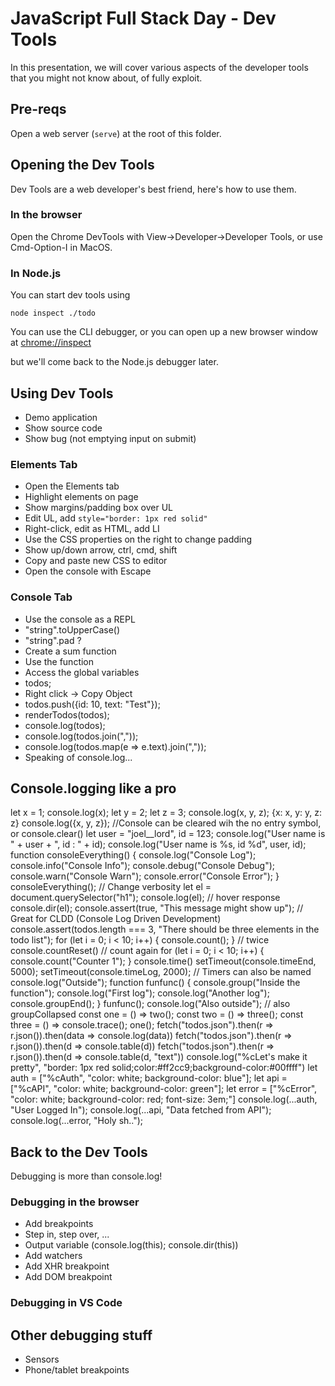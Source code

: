 # JavaScript Full Stack Day - Dev Tools
In this presentation, we will cover various aspects of the developer tools that you might not know about, of fully exploit.

## Pre-reqs
Open a web server (`serve`) at the root of this folder.

## Opening the Dev Tools
Dev Tools are a web developer's best friend, here's how to use them.

### In the browser
Open the Chrome DevTools with View->Developer->Developer Tools, or use Cmd-Option-I in MacOS.

### In Node.js
You can start dev tools using
```
node inspect ./todo
```
You can use the CLI debugger, or you can open up a new browser window at [chrome://inspect](chrome://inspect)

but we'll come back to the Node.js debugger later.

## Using Dev Tools

* Demo application
* Show source code
* Show bug (not emptying input on submit)

### Elements Tab
* Open the Elements tab
* Highlight elements on page
* Show margins/padding box over UL
* Edit UL, add `style="border: 1px red solid"`
* Right-click, edit as HTML, add LI
* Use the CSS properties on the right to change padding
* Show up/down arrow, ctrl, cmd, shift
* Copy and paste new CSS to editor
* Open the console with Escape

### Console Tab
* Use the console as a REPL
* "string".toUpperCase()
* "string".pad ?
* Create a sum function
* Use the function
* Access the global variables
 * todos;
 * Right click -> Copy Object
 * todos.push({id: 10, text: "Test"});
 * renderTodos(todos);
 * console.log(todos);
 * console.log(todos.join(","));
 * console.log(todos.map(e => e.text).join(","));
* Speaking of console.log...

## Console.logging like a pro
let x = 1;
console.log(x);
let y = 2; let z = 3;
console.log(x, y, z);
{x: x, y: y, z: z}
console.log({x, y, z});
//Console can be cleared wih the no entry symbol, or
console.clear()
let user = "joel__lord", id = 123;
console.log("User name is " + user + ", id : " + id);
console.log("User name is %s, id %d", user, id);
function consoleEverything() {
  console.log("Console Log");
  console.info("Console Info");
  console.debug("Console Debug");
  console.warn("Console Warn");
  console.error("Console Error");
}
consoleEverything();
// Change verbosity
let el = document.querySelector("h1");
console.log(el);
// hover response
console.dir(el);
console.assert(true, "This message might show up");
// Great for CLDD (Console Log Driven Development)
console.assert(todos.length === 3, "There should be three elements in the todo list");
for (let i = 0; i < 10; i++) {
  console.count();
}
// twice
console.countReset()
// count again
for (let i = 0; i < 10; i++) {
  console.count("Counter 1");
}
console.time()
setTimeout(console.timeEnd, 5000);
setTimeout(console.timeLog, 2000);
// Timers can also be named
console.log("Outside");
function funfunc() {
  console.group("Inside the function");
  console.log("First log");
  console.log("Another log");
  console.groupEnd();
}
funfunc();
console.log("Also outside");
// also groupCollapsed
const one = () => two();
const two = () => three();
const three = () => console.trace();
one();
fetch("todos.json").then(r => r.json()).then(data => console.log(data))
fetch("todos.json").then(r => r.json()).then(d => console.table(d))
fetch("todos.json").then(r => r.json()).then(d => console.table(d, "text"))
console.log("%cLet's make it pretty", "border: 1px red solid;color:#ff2cc9;background-color:#00ffff")
let auth = ["%cAuth", "color: white; background-color: blue"];
let api = ["%cAPI", "color: white; background-color: green"];
let error = ["%cError", "color: white; background-color: red; font-size: 3em;"]
console.log(...auth, "User Logged In");
console.log(...api, "Data fetched from API");
console.log(...error, "Holy sh..");

## Back to the Dev Tools
Debugging is more than console.log!

### Debugging in the browser
* Add breakpoints
* Step in, step over, ...
* Output variable (console.log(this); console.dir(this))
* Add watchers
* Add XHR breakpoint
* Add DOM breakpoint

### Debugging in VS Code

## Other debugging stuff
* Sensors
* Phone/tablet breakpoints

